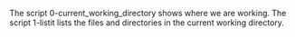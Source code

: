 The script 0-current_working_directory shows where we are working.
The script 1-listit lists the files and directories in the current working directory.

